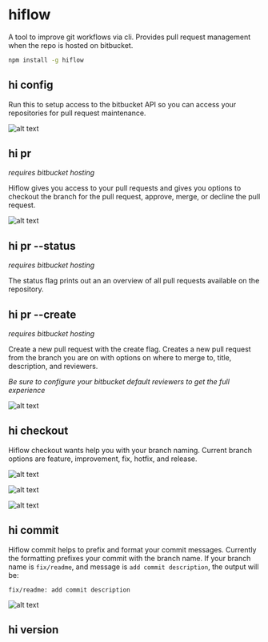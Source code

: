 # hiflow

A tool to improve git workflows via cli. Provides pull request management
when the repo is hosted on bitbucket.


```bash
npm install -g hiflow
```


## hi config

Run this to setup access to the bitbucket API so you can access your
repositories for pull request maintenance.

![alt text](https://raw.githubusercontent.com/hixme/hiflow/master/images/config-steps.png "hi config display")

## hi pr
*requires bitbucket hosting*

Hiflow gives you access to your pull requests and gives you options to
checkout the branch for the pull request, approve, merge, or
decline the pull request.

![alt text](https://raw.githubusercontent.com/hixme/hiflow/master/images/pr-step-2.png "hi pr display")

## hi pr --status
*requires bitbucket hosting*

The status flag prints out an an overview of all pull requests available on
the repository.


## hi pr --create
*requires bitbucket hosting*

Create a new pull request with the create flag. Creates a new pull request
from the branch you are on with options on where to merge to, title,
description, and reviewers.

*Be sure to configure your bitbucket default reviewers to get the full
experience*

![alt text](https://raw.githubusercontent.com/hixme/hiflow/master/images/pr-create-steps.png "hi pr create display")


## hi checkout

Hiflow checkout wants help you with your branch naming. Current branch options
are feature, improvement, fix, hotfix, and release.

![alt text](https://raw.githubusercontent.com/hixme/hiflow/master/images/checkout-step-1.png "hi checkout display")

![alt text](https://raw.githubusercontent.com/hixme/hiflow/master/images/checkout-step-2.png "hi checkout display")

![alt text](https://raw.githubusercontent.com/hixme/hiflow/master/images/checkout-step-3.png "hi checkout display")


## hi commit

Hiflow commit helps to prefix and format your commit messages. Currently the
formatting prefixes your commit with the branch name. If your branch name is
`fix/readme`, and message is `add commit description`, the output will be:

  `fix/readme: add commit description`


![alt text](https://raw.githubusercontent.com/hixme/hiflow/master/images/commit-step-1.png "hi commit display")


## hi version


